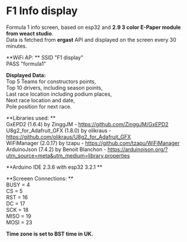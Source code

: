 # F1 Info display  

Formula 1 info screen, based on esp32 and **2.9 3 color E-Paper module from weact studio**.  
Data is fetched from **ergast** API and displayed on the screen every 30 minutes.  

**WiFi AP: ** 
SSID "F1 display"  
PASS "formula1"  

**Displayed Data:**  
Top 5 Teams for constructors points,  
Top 10 drivers, including season points,    
Last race location including podium places,  
Next race location and date,   
Pole position for next race.  

**Libraries used:  **  
GxEPD2 (1.6.4) by ZinggJM -  https://github.com/ZinggJM/GxEPD2  
U8g2_for_Adafruit_GFX (1.8.0) by olikraus - https://github.com/olikraus/U8g2_for_Adafruit_GFX  
WiFiManager (2.0.17) by tzapu - https://github.com/tzapu/WiFiManager  
ArduinoJson (7.4.2) by Benoit Blanchon - https://arduinojson.org/?utm_source=meta&utm_medium=library.properties  

**Arduino IDE 2.3.6 with esp32 3.2.1 **   

**Screeen Connections:  **  
BUSY = 4  
CS = 5  
RST = 16  
DC = 17  
SCK = 18  
MISO = 19  
MOSI = 23  

**Time zone is set to BST time in UK.**    
